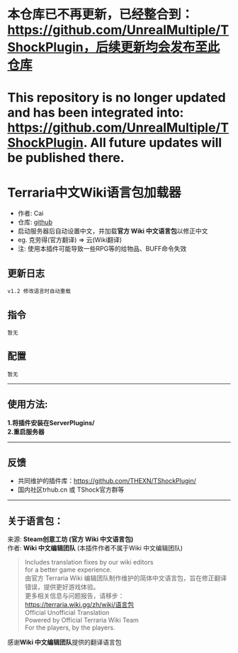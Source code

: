 # 本仓库已不再更新，已经整合到：https://github.com/UnrealMultiple/TShockPlugin，后续更新均会发布至此仓库
# This repository is no longer updated and has been integrated into: https://github.com/UnrealMultiple/TShockPlugin. All future updates will be published there.
# Terraria中文Wiki语言包加载器

- 作者: Cai  
- 仓库: [github](https://github.com/ACaiCat/WikiLangPackLoader)  
- 启动服务器后自动设置中文，并加载**官方 Wiki 中文语言包**以修正中文
- eg. 克劳得(官方翻译) => 云(Wiki翻译)
- 注: 使用本插件可能导致一些RPG等的给物品、BUFF命令失效


## 更新日志

```
v1.2 修改语言时自动重载  
```

## 指令

```
暂无  
```

## 配置

```
暂无  
```

----------
## 使用方法:

**1.将插件安装在ServerPlugins/  
2.重启服务器**  

----------

## 反馈
- 共同维护的插件库：https://github.com/THEXN/TShockPlugin/
- 国内社区trhub.cn 或 TShock官方群等

----------

## 关于语言包：
来源: **Steam创意工坊 (官方 Wiki 中文语言包)**  
作者: **Wiki 中文编辑团队** (本插件作者不属于Wiki 中文编辑团队)   
  
> Includes translation fixes by our wiki editors  
> for a better game experience.  
> 由官方 Terraria Wiki 编辑团队制作维护的简体中文语言包，旨在修正翻译错误，提供更好游戏体验。  
> 更多相关信息与问题报告，请移步：  
> https://terraria.wiki.gg/zh/wiki/语言包  
>Official Unofficial Translation   
> Powered by Official Terraria Wiki Team  
> For the players, by the players.  
  
感谢**Wiki 中文编辑团队**提供的翻译语言包

